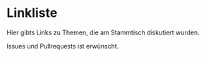# Linkliste

Hier gibts Links zu Themen, die am Stammtisch diskutiert wurden.

Issues und Pullrequests ist erwünscht. 
